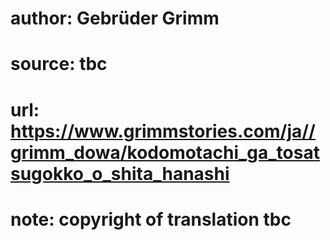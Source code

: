 # author: Gebrüder Grimm
# source: tbc
# url: https://www.grimmstories.com/ja//grimm_dowa/kodomotachi_ga_tosatsugokko_o_shita_hanashi
# note: copyright of translation tbc


